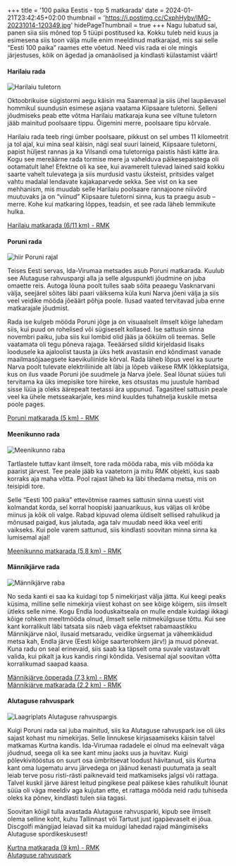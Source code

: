 +++
title = '100 paika Eestis - top 5 matkarada'
date = 2024-01-21T23:42:45+02:00
thumbnail = 'https://i.postimg.cc/CxphHybv/IMG-20231014-120349.jpg'
hidePageThumbnail = true
+++
Nagu lubatud sai, panen siia siis mõned top 5 tüüpi postitused ka. Kokku tuleb neid kuus ja esimesena siis toon välja mulle enim meeldinud matkarajad, mis sai selle “Eesti 100 paika” raames ette võetud. Need viis rada ei ole mingis järjestuses, kõik on ägedad ja omanäolised ja kindlasti külastamist väärt!

#### Harilaiu rada

![Harilaiu tuletorn](https://i.postimg.cc/CxphHybv/IMG-20231014-120349.jpg)

Oktoobrikuise sügistormi aegu käisin ma Saaremaal ja siis ühel laupäevasel hommikul suundusin esimese asjana vaatama Kiipsaare tuletorni. Selleni jõudmiseks peab ette võtma Harilaiu matkaraja kuna see viltune tuletorn jääb mainitud poolsaare tippu. Õigemini merre, poolsaare tipu kõrvale.

Harilaiu rada teeb ringi ümber poolsaare, pikkust on sel umbes 11 kilomeetrit ja tol ajal, kui mina seal käisin, nägi seal suuri laineid, Kiipsaare tuletorni, papist hüljest rannas ja ka Vilsandi oma tuletorniga paistis hästi kätte ära. Kogu see mereäärne rada tormise mere ja vahelduva päikesepaistega oli ootamatult lahe! Efektne oli ka see, kui avamerelt tulevad lained said kokku saarte vahelt tulevatega ja siis murdusid vastu üksteist, pritsides valget vahtu madalal lendavate kajakaparvede sekka. See vist on ka see mehhanism, mis muudab selle Harilaiu poolsaare rannajoone niiivõrd muutuvaks ja on “viinud” Kiipsaare tuletorni sinna, kus ta praegu asub – merre. Kohe kui matkaring lõppes, teadsin, et see rada läheb lemmikute hulka.

[Harilaiu matkarada (6/11 km) - RMK](https://loodusegakoos.ee/kuhuminna/rahvuspargid/vilsandi-rahvuspark/1329)  

#### Poruni rada

![hiir Poruni rajal](https://i.postimg.cc/mgn0N7xT/IMG-20231119-140150.jpg)

Teises Eesti servas, Ida-Virumaa metsades asub Poruni matkarada. Kuulub see Alutaguse rahvuspargi alla ja selle alguspunkti jõudmine on juba omaette reis. Autoga lõuna poolt tulles saab sõita peaaegu Vasknarvani välja, seejärel sõites läbi paari väiksema küla kuni Narva jõeni välja ja siis veel veidike mööda jõeäärt põhja poole. Ilusad vaated tervitavad juba enne matkarajale jõudmist.

Rada ise kulgeb mööda Poruni jõge ja on visuaalselt ilmselt kõige lahedam siis, kui puud on rohelised või sügiseselt kollased. Ise sattusin sinna novembri paiku, juba siis kui lombid olid jääs ja öökülm oli teemas. Selle vaatamata oli tegu põneva rajaga. Teeäärsed sildid kirjeldasid lisaks loodusele ka ajaloolist tausta ja üks hetk avastasin end kõndimast vanade maailmasõjaaegsete kaevikuliinide kõrval. Rada läheb lõpus veel ka suurte Narva poolt tulevate elektriliinide alt läbi ja lõpeb väikese RMK lõkkeplatsiga, kus on ilus vaade Poruni jõe suudmele ja Narva jõele. Seal lõunat süües tuli tervitama ka üks imepisike tore hiireke, kes otsustas mu juustule hambad sisse lüüa ja oleks äärepealt teetassi ära uppunud. Tagasiteel sattusin peale veel ka ühele metsseakarjale, kes mind kuuldes tuhatnelja kuskile metsa poole pages.

[Poruni matkarada (5 km) - RMK](https://loodusegakoos.ee/kuhuminna/rahvuspargid/alutaguse-rahvuspark/1337)  

#### Meenikunno rada

![Meenikunno raba](https://i.postimg.cc/d3HgDCwk/IMG-20230108-114922.jpg)

Tartlastele tuttav kant ilmselt, tore rada mööda raba, mis viib mööda ka paarist järvest. Tee peale jääb ka vaatetorn ja mitu RMK objekti, kus saab korraks aja maha võtta. Pool rajast läheb ka läbi tihedama metsa, mis on teisipidi tore.

Selle “Eesti 100 paika” ettevõtmise raames sattusin sinna uuesti vist kolmandat korda, sel korral hoopiski jaanuarikuus, kus väljas oli krõbe miinus ja kõik oli valge. Rabad kipuvad olema üldiselt sellised rahulikud ja mõnusad paigad, kus jalutada, aga talv muudab need ikka veel eriti vaikseks. Kui pole varem sattunud, siis kindlasti soovitan minna sinna ka lumisemal ajal!

[Meenikunno matkarada (5,8 km) - RMK](https://loodusegakoos.ee/kuhuminna/puhkealad/rapina-varska-puhkeala/1379)  

#### Männikjärve rada

![Männikjärve raba](https://i.postimg.cc/Lsw2Xr4B/IMG-20231105-153241.jpg)

No seda kanti ei saa ka kuidagi top 5 nimekirjast välja jätta. Kui keegi peaks küsima, milline selle nimekirja viiest kohast on see kõige kõigem, siis ilmselt ütleks selle nime. Kogu Endla looduskaitseala on mulle endale kuidagi ikkagi kõige rohkem meeltmööda olnud, ilmselt selle mitmekülgsuse tõttu. Kui see kant korralikult läbi tatsata siis näeb väga efektset rabamaastikku Männikjärve näol, ilusaid metsaradu, veidike ürgsemat ja vähemkäidud metsa kah, Endla järve (Eesti kõige saarterohkem järv!) ja muud põnevat. Kuna radu on seal erinevaid, siis saab ka täpselt oma suvale vastavalt valida, kui pikalt ja kus kandis ringi kõndida. Vesisemal ajal soovitan võtta korralikumad saapad kaasa.

[Männikjärve õpperada (7,3 km) - RMK](https://loodusegakoos.ee/kuhuminna/kaitsealad/endla-looduskaitseala/1194)  
[Männikjärve matkarada (2,2 km) - RMK](https://loodusegakoos.ee/kuhuminna/kaitsealad/endla-looduskaitseala/6420)  


#### Alutaguse rahvuspark

![Laagriplats Alutaguse rahvuspargis](https://i.postimg.cc/wv3GZvh9/IMG-20230205-122131.jpg)

Kuigi Poruni rada sai juba mainitud, siis ka Alutaguse rahvuspark ise oli üks sajast kohast mu nimekirjas. Selle linnukese kirjasaamiseks käisin talvel matkamas Kurtna kandis. Ida-Virumaa radadele ei olnud ma eelnevalt väga jõudnud, seega oli ka see kant minu jaoks uus ja huvitav. Kuigi põlevkivitööstus on suurt osa ümbritsevat loodust hävitanud, siis Kurtna kant oma lugematu arvu järvedega on jäänud kenasti puutumata ja sealt leiab terve posu risti-rästi paiknevaid teid matkamiseks jalgsi või rattaga. Talvel kuskil järve äärest leitud pingikese peal päikese käes rahulikult lõunat süüa oli väga meeldiv aga kujutan ette, et rattaga mööda neid radu tuhiseda oleks ka põnev, kindlasti tulen siia tagasi. 

Soovitan kõigil tulla avastada Alutaguse rahvusparki, kipub see ilmselt olema selline koht, kuhu Tallinnast või Tartust just igapäevaselt ei jõua. Discgolfi mängijad leiavad siit ka muidugi lahedad rajad mängimiseks Alutaguse spordikeskusest!

[Kurtna matkarada (9 km) - RMK](https://loodusegakoos.ee/kuhuminna/rahvuspargid/alutaguse-rahvuspark/1420)  
[Alutaguse rahvuspark](https://loodusegakoos.ee/kuhuminna/rahvuspargid/alutaguse-rahvuspark)
